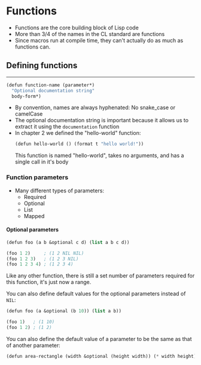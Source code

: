 # Functions

- Functions are the core building block of Lisp code
- More than 3/4 of the names in the CL standard are functions
- Since macros run at compile time, they can't actually do as much as functions can.

## Defining functions
---
```scheme
(defun function-name (parameter*)
  "Optional documentation string"
  body-form*)
```
- By convention, names are always hyphenated: No snake_case or camelCase
- The optional documentation string is important because it allows us to extract it using the `documentation` function
- In chapter 2 we defined the "hello-world" function:
  ```scheme
  (defun hello-world () (format t "hello world!"))
  ```
  This function is named "hello-world", takes no arguments, and has a single call in it's body

### Function parameters
- Many different types of parameters:
  - Required
  - Optional
  - List
  - Mapped

#### Optional parameters
```scheme
(defun foo (a b &optional c d) (list a b c d))

(foo 1 2)     ; (1 2 NIL NIL)
(foo 1 2 3)   ; (1 2 3 NIL)
(foo 1 2 3 4) ; (1 2 3 4)
```
Like any other function, there is still a set number of parameters required for this function, it's just now a range.

You can also define default values for the optional parameters instead of `NIL`:
```scheme
(defun foo (a &optional (b 10)) (list a b))

(foo 1)   ; (1 10)
(foo 1 2) ; (1 2)
```
You can also define the default value of a parameter to be the same as that of another parameter:
```scheme
(defun area-rectangle (width &optional (height width)) (* width height))
```